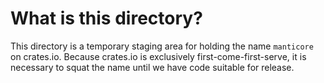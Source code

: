 # What is this directory?

This directory is a temporary staging area for holding the name `manticore` on
crates.io. Because crates.io is exclusively first-come-first-serve, it is
necessary to squat the name until we have code suitable for release.
